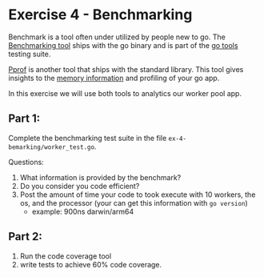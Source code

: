 # Exercise 4 - Benchmarking

Benchmark is a tool often under utilized by people new to go. The [Benchmarking tool]() ships with the go binary and is part of the [go tools]() testing suite. 

[Pprof]() is another tool that ships with the standard library. This tool gives insights to the [memory information]() and profiling of your go app.

In this exercise we will use both tools to analytics our worker pool app.

## Part 1:

Complete the benchmarking test suite in the file `ex-4-bemarking/worker_test.go`. 

Questions: 
1. What information is provided by the benchmark?
1. Do you consider you code efficient?
1. Post the amount of time your code to took execute with 10 workers, the os, and the processor (your can get this information with `go version`)
	- example: 900ns darwin/arm64

## Part 2:

1. Run the code coverage tool
2. write tests to achieve 60% code coverage.
